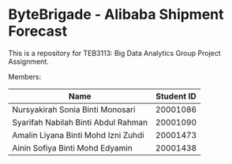
# ByteBrigade - Alibaba Shipment Forecast

This is a repository for TEB3113: Big Data Analytics Group Project Assignment.

Members:

| Name | Student ID |
| ------------- | ------------- |
| Nursyakirah Sonia Binti Monosari | 20001086  |
| Syarifah Nabilah Binti Abdul Rahman   | 20001090  |
| Amalin Liyana Binti Mohd Izni Zuhdi | 20001473  |
| Ainin Sofiya Binti Mohd Edyamin  | 20001438 |

